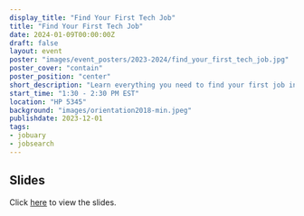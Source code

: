 ```yaml
---
display_title: "Find Your First Tech Job"
title: "Find Your First Tech Job"
date: 2024-01-09T00:00:00Z
draft: false
layout: event
poster: "images/event_posters/2023-2024/find_your_first_tech_job.jpg"
poster_cover: "contain"
poster_position: "center"
short_description: "Learn everything you need to find your first job in the tech industry"
start_time: "1:30 - 2:30 PM EST"
location: "HP 5345"
background: "images/orientation2018-min.jpeg"
publishdate: 2023-12-01
tags:
- jobuary
- jobsearch
---
```



## Slides

Click [here](/pdfs/2023-2024/find-your-first-job.pdf) to view the slides.